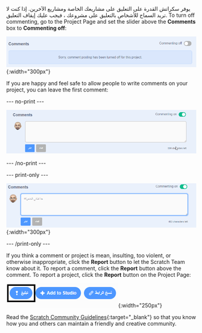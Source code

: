 يوفر سكراتش القدرة على التعليق على مشاريعك الخاصة ومشاريع الآخرين. إذا كنت لا تريد السماح للأشخاص بالتعليق على مشروعك ، فيجب عليك إيقاف التعليق. To turn off commenting, go to the Project Page and set the slider above the **Comments** box to **Commenting off**:

![The slider above the 'Comments' box is in the 'Commenting off' position. A message is shown saying "Sorry, comment posting has been turned off for this project."](images/comments-off.png){:width="300px"}

If you are happy and feel safe to allow people to write comments on your project, you can leave the first comment:

--- no-print ---

![Typing "Here's my walking cat animation" in the 'Comments' box, then clicking the blue 'Post' button below the comment to post it. The slider above the 'Comments' box is in the 'Commenting on' position.](images/add_comments.gif)

--- /no-print ---

--- print-only ---

![Clicking the blue 'Post' button below the comment to post it. The slider above the 'Comments' box is in the 'Commenting on' position.](images/add_comments.png){:width="300px"}

--- /print-only ---

If you think a comment or project is mean, insulting, too violent, or otherwise inappropriate, click the **Report** button to let the Scratch Team know about it. To report a comment, click the **Report** button above the comment. To report a project, click the **Report** button on the Project Page:

![تم تمييز الزر "إبلاغ".](images/add_report.png){:width="250px"}

Read the [Scratch Community Guidelines](https://scratch.mit.edu/community_guidelines){:target="_blank"} so that you know how you and others can maintain a friendly and creative community.
